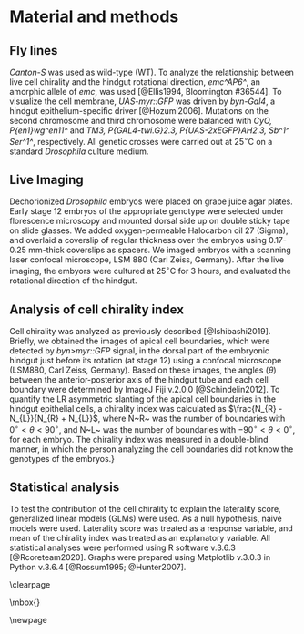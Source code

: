 # Material and methods

## Fly lines

*Canton-S* was used as wild-type (WT).
To analyze the relationship between live cell chirality and the hindgut rotational direction, *emc^AP6^*, an amorphic allele of *emc*, was used [@Ellis1994, Bloomington #36544].
To visualize the cell membrane, *UAS-myr::GFP* was driven by *byn-Gal4*, a hindgut epithelium-specific driver [@Hozumi2006].
Mutations on the second chromosome and third chromosome were balanced with *CyO, P{en1}wg^en11^* and *TM3, P{GAL4-twi.G}2.3, P{UAS-2xEGFP}AH2.3, Sb^1^ Ser^1^*, respectively.
All genetic crosses were carried out at $25^{\circ} \mathrm{C}$ on a standard *Drosophila* culture medium.

## Live Imaging

Dechorionized *Drosophila* embryos were placed on grape juice agar plates.
Early stage 12 embryos of the appropriate genotype were selected under florescence microscopy and mounted dorsal side up on double sticky tape on slide glasses.
We added oxygen-permeable Halocarbon oil 27 (Sigma), and overlaid a coverslip of regular thickness over the embryos using 0.17-0.25 mm-thick coverslips as spacers.
We imaged embryos with a scanning laser confocal microscope, LSM 880 (Carl Zeiss, Germany).
After the live imaging, the embyors were cultured at $25^{\circ} \mathrm{C}$ for 3 hours, and evaluated the rotational direction of the hindgut.

## Analysis of cell chirality index

Cell chirality was analyzed as previously described [@Ishibashi2019].
Briefly, we obtained the images of apical cell boundaries, which were detected by *byn>myr::GFP* signal, in the dorsal part of the embryonic hindgut just before its rotation (at stage 12) using a confocal microscope (LSM880, Carl Zeiss, Germany).
Based on these images, the angles ($\theta$) between the anterior-posterior axis of the hindgut tube and each cell boundary were determined by ImageJ Fiji v.2.0.0 [@Schindelin2012].
To quantify the LR asymmetric slanting of the apical cell boundaries in the hindgut epithelial cells, a chirality index was calculated as $\frac{N_{R} - N_{L}}{N_{R} + N_{L}}$,
where N~R~ was the number of boundaries with $0^{\circ} < \theta <  90^{\circ}$, and N~L~ was the number of boundaries with $-90^{\circ} < \theta <  0^{\circ}$, for each embryo.
The chirality index was measured in a double-blind manner, in which the person analyzing the cell boundaries did not know the genotypes of the embryos.}

## Statistical analysis

To test the contribution of the cell chirality to explain the laterality score, generalized linear models (GLMs) were used.
As a null hypothesis, naive models were used.
Laterality score was treated as a response variable, and mean of the chirality index was treated as an explanatory variable.
All statistical analyses were performed using R software v.3.6.3 [@Rcoreteam2020].
Graphs were prepared using Matplotlib v.3.0.3 in Python v.3.6.4 [@Rossum1995; @Hunter2007].

\clearpage

\mbox{}

\newpage

<!--
0_metadata/meta0.md
0_metadata/meta1.md
1_abstract.md
2_introduction.md
3_procedures.md
4_results.md
5_discussion.md
6_figs.md
7_references.md
8_supplements.md
-->
